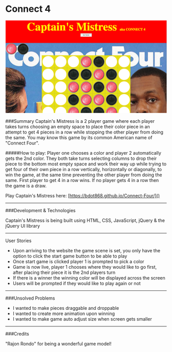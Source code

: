 # Connect 4

![Connect Four screenshot](CaptainsMistress.png)

###Summary
Captain's Mistress is a 2 player game where each player takes turns choosing an empty space to place their color piece in an attempt to get 4 pieces in a row while stopping the other player from doing the same. You may know this game by its common American name of "Connect Four".


#####How to play:
Player one chooses a color and player 2 automatically gets the 2nd color. They both take turns selecting columns to drop their piece to the bottom most empty space and work their way up while trying to get four of their own piece in a row vertically, horizontally or diagonally, to win the game, at the same time preventing the other player from doing the same. First player to get 4 in a row wins. If no player gets 4 in a row then the game is a draw.

Play Captain's Mistress here: [https://bdot868.github.io/Connect-Four/]()

---

###Development & Technologies

Captain's Mistress is being built using HTML, CSS, JavaScript, jQuery & the jQuery UI library

---

User Stories

* Upon arriving to the website the game scene is set, you only have the option to click the start game button to be able to play
* Once start game is clicked player 1 is prompted to pick a color
* Game is now live, player 1 chooses where they would like to go first, after placing their piece it is the 2nd players turn
* If there is a winner the winning color will be displayed across the screen
* Users will be prompted if they would like to play again or not

---

###Unsolved Problems

* I wanted to make pieces draggable and droppable
* I wanted to create more animation upon winning
* I wanted to make game auto adjust size when screen gets smaller

---

###Credits

"Rajon Rondo" for being a wonderful game model!
